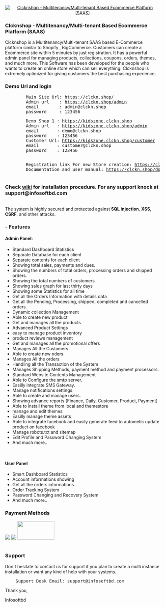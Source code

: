 <p align="center">
    <a href="https://clckn.shop/"><img src="https://clckn.shop/contents/admin/uploads/logos/clcknshoplogopng-19-10-2022-1666175726631.png" alt="Clcknshop - Multitenancy/Multi-tenant Based Ecommerce Platform (SAAS)"></a>
</p>

<h3> Clcknshop - Multitenancy/Multi-tenant Based Ecommerce Platform (SAAS) </h3>
<p>
	Clcknshop is a Multitenancy/Multi-tenant SAAS based E-Commerce platform similar to Shopify , BigCommerce. Customers can create a Ecommerce site within 5 minutes by just registration. It has a powerful admin panel for managing products, collections, coupons, orders, themes, and much more. This Software has been developed for the people who wants to create an online store which can sell everything. Clcknshop is extremely optimized for giving customers the best purchasing experience.
</p>
<h3>Demo Url and login</h3>
<pre>
		Main Site Url: <a target="_blank" href='https://clckn.shop/'>https://clckn.shop/</a>
		Admin url    : <a target="_blank" href='https://clckn.shop/admin'>https://clckn.shop/admin</a>
		email        : admin@clckn.shop
		password     : 123456
</pre>
<pre>
		Demo Shop 1 : <a target="_blank" href="https://kidszone.clckn.shop">https://kidszone.clckn.shop</a>
		Admin url   : <a target="_blank" href="https://kidszone.clckn.shop/admin">https://kidszone.clckn.shop/admin</a>
		email       : demo@clckn.shop
		password    : 123456
		Customer Url: <a target="_blank" href="https://kidszone.clckn.shop/customer">https://kidszone.clckn.shop/customer</a>
		email       : customer@clckn.shop
		password    : 123456

</pre>
<pre>
		Registration link For new Store creation: <a target="_blank" href='https://clckn.shop/registration'>https://clckn.shop/registration</a>
		Documentation and user manual: <a target="_blank" href='https://clckn.shop/docs/'>https://clckn.shop/docs</a>
	

</pre>
<h3>Check <a href="https://github.com/masum0009/clcknshop/wiki">wiki</a> for installation procedure. For any support knock at support@infosoftbd.com </h3>

<br>
The system is highly secured and protected against <b>SQL injection</b>, <b>XSS</b>, <b>CSRF</b>, and other attacks.

<h3> - Features </h3>
	<h4> Admin Panel: </h4>
		<ul>
			<li>Standard Dashboard Statistics</li>
			<li>Separate Database for each client</li>
			<li>Separate contents for each client</li>
			<li>Showing total sales, payments and dues.</li>
			<li>Showing the numbers of total orders,  processing orders and shipped orders.</li>
			<li>Showing the total numbers of customers</li>
			<li>Showing sales graph for last thirty days</li>
			<li>Showing some Statistics for all time</li>
			<li>Get all the Orders Information with details data</li>
			<li>Get all the Pending, Processing, shipped, completed and cancelled orders.</li>
			<li>Dynamic collection Management</li>
			<li>Able to create new product</li>
			<li>Get and manages all the products</li>
			<li>Advanced Product Settings</li>
			<li>easy to manage product inventory</li>
			<li>product reviews management</li>
			<li>Get and manages all the promotional offers</li>
			<li>Manages All the Customers</li>
			<li>Able to create new oders</li>
			<li>Manages All the orders</li>
			<li>Handling all the Transaction of the System</li>
			<li>Manages Shipping  Methods, payment method and payment processors.</li>
			<li>Standard Website Contents Management</li>
			<li>Able to Configure the smtp server.</li>
			<li>Easilly integrate  SMS Gateway.</li>
			<li>Manage notifications settings. </li>
			<li>Able to create and manage users.</li>
			<li>Showing advance reports (Finance, Daily, Customer, Product, Payment)</li>
			<li>Able to install theme from local and themestore</li>
			<li>manage and edit themes</li>
			<li>Easilly manage theme assets</li>
			<li>Able to integrate facebook and easily generate feed to autometic update product on facebook</li>
			<li>Manage robots.txt and sitemap</li>
			<li>Edit Profile and Password Changing System</li>
			<li>And much more..</li>
		</ul>
<br />
	<h4> User Panel </h4>
		<ul>
			<li>Smart Dashboard Statistics</li>
			<li>Account informations showing</li>
			<li>Get all the orders informations</li>
			<li>Order Tracking System</li>
			<li>Password Changing and Recovery System</li>
			<li>And much more..</li>
		</ul>

<h3>Payment Methods</h3>
<img src="https://www.vectorlogo.zone/logos/paypal/paypal-ar21.svg">
<img src="https://www.vectorlogo.zone/logos/stripe/stripe-ar21.svg">
<img width="120" height="60" src="https://sslcommerz.com/wp-content/uploads/2019/11/footer_logo.png">
<br><br>

<h3>Support</h3>
<p>
	Don't hesitate to contact us for support if you plan to create a multi instance installation or want any kind of help with your systems.
</p>
<pre>
	Support Desk Email: support@infosoftbd.com
</pre>
<p>Thank you,</p>
<p> Infosoftbd </p>
